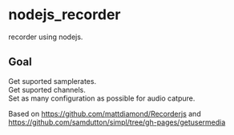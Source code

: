 # nodejs_recorder
recorder using nodejs.  

## Goal  
Get suported samplerates.  
Get suported channels.   
Set as many configuration as possible for audio catpure.  

Based on   https://github.com/mattdiamond/Recorderjs  and https://github.com/samdutton/simpl/tree/gh-pages/getusermedia  
